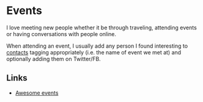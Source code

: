 # Events

I love meeting new people whether it be through traveling, attending events or having conversations with people online.

When attending an event, I usually add any person I found interesting to [contacts](../macOS/apps/contacts.md) tagging appropriately (i.e. the name of event we met at) and optionally adding them on Twitter/FB.

## Links

- [Awesome events](https://github.com/learn-anything/events#readme)